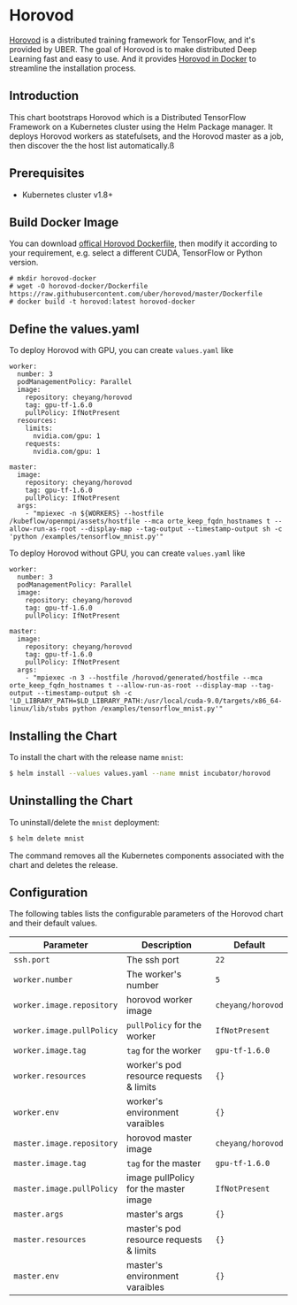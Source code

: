 # Horovod

[Horovod](https://eng.uber.com/horovod/) is a distributed training framework for TensorFlow, and it's provided by UBER. The goal of Horovod is to make distributed Deep Learning fast and easy to use. And it provides [Horovod in Docker](https://github.com/uber/horovod/blob/master/docs/docker.md) to streamline the installation process.

## Introduction

This chart bootstraps Horovod which is a Distributed TensorFlow Framework on a Kubernetes cluster using the Helm Package manager. It deploys Horovod workers as statefulsets, and the Horovod master as a job, then discover the the host list automatically.ß

## Prerequisites

- Kubernetes cluster v1.8+ 

## Build Docker Image

You can download [offical Horovod Dockerfile](https://github.com/uber/horovod/blob/master/Dockerfile), then modify it according to your requirement, e.g. select a different CUDA, TensorFlow or Python version.

```
# mkdir horovod-docker
# wget -O horovod-docker/Dockerfile https://raw.githubusercontent.com/uber/horovod/master/Dockerfile
# docker build -t horovod:latest horovod-docker
```

## Define the values.yaml

To deploy Horovod with GPU, you can create `values.yaml` like

```
worker:
  number: 3
  podManagementPolicy: Parallel
  image:
    repository: cheyang/horovod
    tag: gpu-tf-1.6.0
    pullPolicy: IfNotPresent
  resources:
    limits:
      nvidia.com/gpu: 1
    requests:
      nvidia.com/gpu: 1

master:
  image:
    repository: cheyang/horovod
    tag: gpu-tf-1.6.0
    pullPolicy: IfNotPresent
  args:
    - "mpiexec -n ${WORKERS} --hostfile /kubeflow/openmpi/assets/hostfile --mca orte_keep_fqdn_hostnames t --allow-run-as-root --display-map --tag-output --timestamp-output sh -c 'python /examples/tensorflow_mnist.py'"
```

To deploy Horovod without GPU, you can create `values.yaml` like 

```
worker:
  number: 3
  podManagementPolicy: Parallel
  image:
    repository: cheyang/horovod
    tag: gpu-tf-1.6.0
    pullPolicy: IfNotPresent

master:
  image:
    repository: cheyang/horovod
    tag: gpu-tf-1.6.0
    pullPolicy: IfNotPresent
  args:
    - "mpiexec -n 3 --hostfile /horovod/generated/hostfile --mca orte_keep_fqdn_hostnames t --allow-run-as-root --display-map --tag-output --timestamp-output sh -c 'LD_LIBRARY_PATH=$LD_LIBRARY_PATH:/usr/local/cuda-9.0/targets/x86_64-linux/lib/stubs python /examples/tensorflow_mnist.py'"
```



## Installing the Chart

To install the chart with the release name `mnist`:

```bash
$ helm install --values values.yaml --name mnist incubator/horovod
```

## Uninstalling the Chart

To uninstall/delete the `mnist` deployment:

```bash
$ helm delete mnist
```

The command removes all the Kubernetes components associated with the chart and
deletes the release.

## Configuration

The following tables lists the configurable parameters of the Horovod
chart and their default values.

| Parameter | Description | Default |
|-----------|-------------|---------|
| `ssh.port` | The ssh port | `22` |
| `worker.number`|  The worker's number | `5` |
| `worker.image.repository` | horovod worker image | `cheyang/horovod` |
| `worker.image.pullPolicy` | `pullPolicy` for the worker | `IfNotPresent` |
| `worker.image.tag` | `tag` for the worker | `gpu-tf-1.6.0` |
| `worker.resources`| worker's pod resource requests & limits| `{}`|
| `worker.env` | worker's environment varaibles | `{}` |
| `master.image.repository` | horovod master image | `cheyang/horovod` |
| `master.image.tag` | `tag` for the master | `gpu-tf-1.6.0` |
| `master.image.pullPolicy` | image pullPolicy for the master image| `IfNotPresent` |
| `master.args` | master's args | `{}` |
| `master.resources`| master's pod resource requests & limits| `{}`|
| `master.env` | master's environment varaibles | `{}` |
